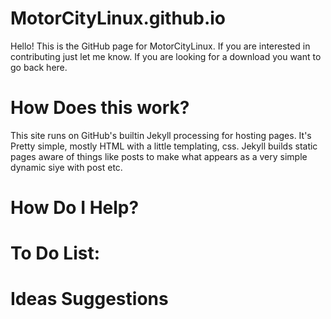 MotorCityLinux.github.io
========================

Hello! This is the GitHub page for MotorCityLinux. If you are interested in contributing just let me know. If you are looking for a download you want to go back here.  

# How Does this work? #

This site runs on GitHub's builtin Jekyll processing for hosting pages. It's Pretty simple, mostly HTML with a little templating, css. Jekyll builds static pages aware of things like posts to make what appears as a very simple dynamic siye with post etc.  

# How Do I Help? #


# To Do List: #


# Ideas Suggestions #
